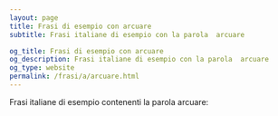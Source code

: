 ```yaml
---
layout: page
title: Frasi di esempio con arcuare 
subtitle: Frasi italiane di esempio con la parola  arcuare

og_title: Frasi di esempio con arcuare 
og_description: Frasi italiane di esempio con la parola  arcuare
og_type: website
permalink: /frasi/a/arcuare.html
---
```


Frasi italiane di esempio contenenti la parola arcuare:


